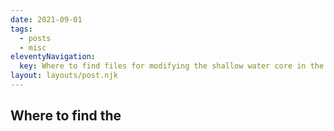 ```yaml
---
date: 2021-09-01
tags:
  - posts
  - misc
eleventyNavigation:
  key: Where to find files for modifying the shallow water core in the HOMME dynamical core.
layout: layouts/post.njk
---
```



## Where to find the 